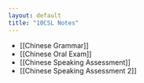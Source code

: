 ```yaml
---
layout: default
title: "10CSL Notes"
---
```


- [[Chinese Grammar]]
- [[Chinese Oral Exam]]
- [[Chinese Speaking Assessment]]
- [[Chinese Speaking Assessment 2]]
